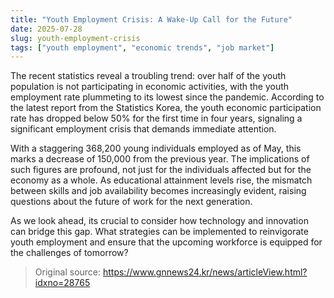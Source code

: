 ```yaml
---
title: "Youth Employment Crisis: A Wake-Up Call for the Future"
date: 2025-07-28
slug: youth-employment-crisis
tags: ["youth employment", "economic trends", "job market"]
---
```


The recent statistics reveal a troubling trend: over half of the youth population is not participating in economic activities, with the youth employment rate plummeting to its lowest since the pandemic. According to the latest report from the Statistics Korea, the youth economic participation rate has dropped below 50% for the first time in four years, signaling a significant employment crisis that demands immediate attention.

With a staggering 368,200 young individuals employed as of May, this marks a decrease of 150,000 from the previous year. The implications of such figures are profound, not just for the individuals affected but for the economy as a whole. As educational attainment levels rise, the mismatch between skills and job availability becomes increasingly evident, raising questions about the future of work for the next generation.

As we look ahead, its crucial to consider how technology and innovation can bridge this gap. What strategies can be implemented to reinvigorate youth employment and ensure that the upcoming workforce is equipped for the challenges of tomorrow? 

> Original source: https://www.gnnews24.kr/news/articleView.html?idxno=28765